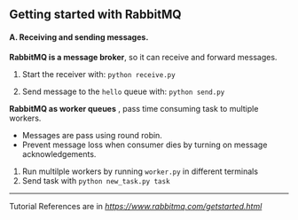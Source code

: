 ## Getting started with RabbitMQ

#### A. Receiving and sending messages.

**RabbitMQ is a message broker**, so it can receive and forward messages.

1. Start the receiver with: `python receive.py`

2. Send message to the `hello` queue with: `python send.py`

**RabbitMQ as worker queues** , pass time consuming task to multiple workers.

- Messages are pass using round robin.
- Prevent message loss when consumer dies by turning on message acknowledgements. 

1. Run multilple workers by running `worker.py` in different terminals
2. Send task with `python new_task.py task`

--- 

Tutorial References are in _https://www.rabbitmq.com/getstarted.html_
